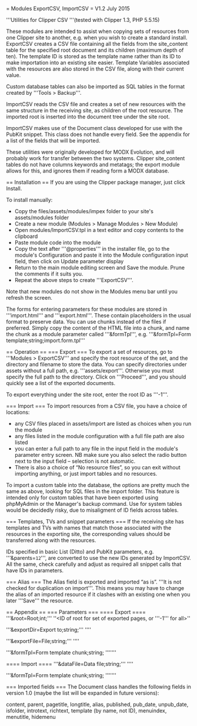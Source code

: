 = Modules ExportCSV, ImportCSV =
V1.2 July 2015

'''Utilities for Clipper CSV '''(tested with Clipper 1.3, PHP 5.5.15)

These modules are intended to assist when copying sets of resources from one Clipper site to another, e.g. when you wish to create a standard install. ExportCSV creates a CSV file containing all the fields from the site_content table for the specified root document and its children (maximum depth of ten). The template ID is stored as the template name rather than its ID to make importation into an existing site easier. Template Variables associated with the resources are also stored in the CSV file, along with their current value. 

Custom database tables can also be imported as SQL tables in the format created by '''Tools > Backup'''.

ImportCSV reads the CSV file and creates a set of new resources with the same structure in the receiving site, as children of the root resource. The imported root is inserted into the document tree under the site root. 

ImportCSV makes use of the Document class developed for use with the PubKit snippet. This class does not handle every field. See the appendix for a list of the fields that will be imported.

These utilities were originally developed for MODX Evolution, and will probably work for transfer between the two systems. Clipper site_content tables do not have columns keywords and metatags; the export module allows for this, and ignores them if reading form a MODX database.

== Installation ==
If you are using the Clipper package manager, just click Install.

To install manually:

* Copy the files/assets/modules/impex folder to your site's assets/modules folder
* Create a new module (Modules > Manage Modules > New Module)
* Open modules/ImportCSV.tpl in a text editor and copy contents to the clipboard
* Paste module code into the module
* Copy the text after '''@properties''' in the installer file, go to the module's Configuration and paste it into the Module configuration input field, then click on Update parameter display
* Return to the main module editing screen and Save the module. Prune the comments if it suits you.
* Repeat the above steps to create '''ExportCSV'''.

Note that new modules do not show in the Modules menu bar until you refresh the screen.

The forms for entering parameters for these modules are stored in '''import.html''' and '''export.html'''. These contain placeholders in the usual format to preserve data. You can use chunks instead of the files if preferred. Simply copy the content of the HTML file into a chunk, and name the chunk as a module parameter called '''&formTpl''', e.g. '''&formTpl=Form template;string;import.form.tpl'''

== Operation ==
=== Export ===
To export a set of resources, go to '''Modules > ExportCSV''' and specify the root resource of the set, and the directory and filename to store the data. You can specify directories under assets without a full path, e.g. '''assets/export'''. Otherwise you must specify the full path to the directory. Click on '''Proceed''', and you should quickly see a list of the exported documents.

To export everything under the site root, enter the root ID as '''-1'''. 

=== Import ===
To import resources from a CSV file, you have a choice of locations:

* any CSV files placed in assets/import are listed as choices when you run the module
* any files listed in the module configuration with a full file path are also listed
* you can enter a full path to any file in the input field in the module's parameter entry screen. NB make sure you also select the radio button next to the input field – selection is not automatic.
* There is also a choice of “No resource files”, so you can exit without importing anything, or just import tables and no resources.

To import a custom table into the database, the options are pretty much the same as above, looking for SQL files in the import folder. This feature is intended only for custom tables that have been exported using phpMyAdmin or the Manager's backup command. Use for system tables would be decidedly risky, due to misaligment of ID fields across tables.

=== Templates, TVs and snippet parameters ===
If the receiving site has templates and TVs with names that match those associated with the resources in the exporting site, the corresponding values should be transferred along with the resources.

IDs specified in basic List (Ditto) and PubKit parameters, e.g. '''&parents=`12`''', are converted to use the new IDs generated by ImportCSV. All the same, check carefully and adjust as required all snippet calls that have IDs in parameters.

=== Alias ===
The Alias field is exported and imported “as is”. '''It is not checked for duplication on import'''. This means you may have to change the alias of an imported resource if it clashes with an existing one when you later '''Save''' the resource.

== Appendix ==
=== Parameters ===
==== Export ====
'''&root=Root;int;''' ''<nowiki><ID of root for set of exported pages, or </nowiki>'''-1''' for all>''

'''&exportDir=Export to;string;''' ''<nowiki><path to directory for CSV file. Trailing slash optional></nowiki>''

'''&exportFile=File;string;''' ''<nowiki><output filename></nowiki>''

'''&formTpl=Form template chunk;string; '''''<nowiki><name of form template chunk></nowiki>''

==== Import  ====
'''&dataFile=Data file;string;''' ''<nowiki><full path to CSV file></nowiki>''

'''&formTpl=Form template chunk;string; '''''<nowiki><name of form template chunk></nowiki>''

=== Imported fields ===
The Document class handles the following fields in version 1.0 (maybe the list will be expanded in future versions):

content, parent, pagetitle, longtitle, alias, published, pub_date, unpub_date, isfolder, introtext, richtext, template (by name, not ID), menuindex, menutitle, hidemenu



